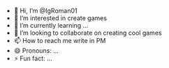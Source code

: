 - 👋 Hi, I’m @IgRoman01
- 👀 I’m interested in create games
- 🌱 I’m currently learning ...
- 💞️ I’m looking to collaborate on creating cool games
- 📫 How to reach me write in PM
- 😄 Pronouns: ...
- ⚡ Fun fact: ...

<!---
IgRoman01/IgRoman01 is a ✨ special ✨ repository because its `README.md` (this file) appears on your GitHub profile.
You can click the Preview link to take a look at your changes.
--->
